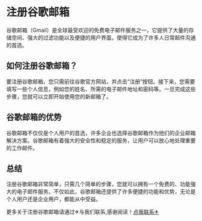 # 注册谷歌邮箱

谷歌邮箱（Gmail）是全球最受欢迎的免费电子邮件服务之一，它提供了大量的存储空间、强大的过滤功能以及便捷的用户界面，使得它成为了许多人日常邮件沟通的首选。

## 如何注册谷歌邮箱？

要注册谷歌邮箱，您只需前往谷歌官方网站，并点击“注册”按钮。接下来，您需要填写一些个人信息，例如您的姓名、所需的电子邮件地址和密码等。一旦完成这些步骤，您就可以立即开始使用您的新邮箱了。

## 谷歌邮箱的优势

谷歌邮箱不仅仅是个人用户的首选，许多企业也选择谷歌邮箱作为他们的企业邮箱解决方案。谷歌邮箱有着强大的安全性和稳定的服务，让用户可以放心地处理重要的工作邮件。

## 总结

注册谷歌邮箱非常简单，只需几个简单的步骤，您就可以拥有一个免费的、功能强大的电子邮件服务。不仅如此，谷歌邮箱还提供了许多便捷的功能和优势，无论是个人用户还是企业用户，都能从中受益。

更多关于注册谷歌邮箱请通过✈与我们联系,感谢阅读！[点我联系✈](https://dev.k02.cc)